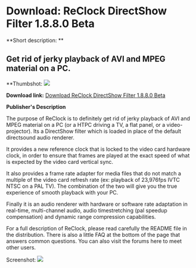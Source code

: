 # Download: ReClock DirectShow Filter 1.8.8.0 Beta

**Short description: **

## Get rid of jerky playback of AVI and MPEG material on a PC.

  
**Thumbshot: ![](http://www.freewarefiles.com/screenshot/reclockfilter_md.gif)   
  
**Download link:** [Download ReClock DirectShow Filter 1.8.8.0 Beta](http://freewares.boysofts.com/ReClock-DirectShow-Filter_program_17757.html)  
  

**Publisher's Description**  
  

The purpose of ReClock is to definitely get rid of jerky playback of AVI and
MPEG material on a PC (or a HTPC driving a TV, a flat panel, or a video-
projector). Its a DirectShow filter which is loaded in place of the default
directsound audio renderer.

It provides a new reference clock that is locked to the video card hardware
clock, in order to ensure that frames are played at the exact speed of what is
expected by the video card vertical sync.

It also provides a frame rate adapter for media files that do not match a
multiple of the video card refresh rate (ex: playback of 23,976fps IVTC NTSC
on a PAL TV). The combination of the two will give you the true experience of
smooth playback with your PC.

Finally it is an audio renderer with hardware or software rate adaptation in
real-time, multi-channel audio, audio timestretching (pal speedup
compensation) and dynamic range compression capabilities.

For a full description of ReClock, please read carefully the README file in
the distribution. There is also a little FAQ at the bottom of the page that
answers common questions. You can also visit the forums here to meet other
users.

  
  
Screenshot: ![](http://www.freewarefiles.com/screenshot/reclockfilter.gif)

